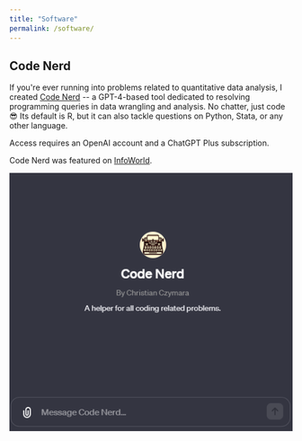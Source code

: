```yaml
---
title: "Software"
permalink: /software/
---
```


Code Nerd
------

If you're ever running into problems related to quantitative data analysis, I created [Code Nerd](https://chat.openai.com/g/g-J5futwiVV-code-nerd) -- a GPT-4-based tool dedicated to resolving programming queries in data wrangling and analysis. No chatter, just code 😎 Its default is R, but it can also tackle questions on Python, Stata, or any other language.

Access requires an OpenAI account and a ChatGPT Plus subscription.

Code Nerd was featured on [InfoWorld](https://www.infoworld.com/article/3848270/genai-tools-for-r-new-tools-to-make-r-programming-easier.html).

<a href="https://chat.openai.com/g/g-J5futwiVV-code-nerd" target="_blank"><img src="/images/codenerd.png" align="center"></a>
